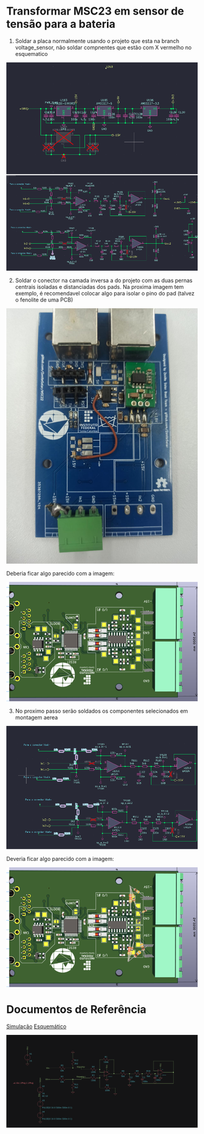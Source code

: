 # Transformar MSC23 em sensor de tensão para a bateria

1. Soldar a placa normalmente usando o projeto que esta na branch voltage_sensor, 
não soldar compnentes que estão com X vermelho no esquematico

![alt text](img/supplyNoPopulate.png)
![alt text](img/analogNoPopulate.png)

2. Soldar o conector na camada inversa a do projeto com as duas pernas centrais isoladas e distanciadas dos pads. 
Na proxima imagem tem exemplo, é recomendavel colocar algo para isolar o pino do pad (talvez o fenolite de uma PCB)

![alt text](img/conectorExample.png)

Deberia ficar algo parecido com a imagem:

![alt text](img/connectorExample2.png)

3. No proximo passo serão soldados os componentes selecionados em montagem aerea

![alt text](img/schematicsAnalog.png)

Deveria ficar algo parecido com a imagem:

![alt text](img/resistorExample.png)

# Documentos de Referência
[Simulação](design/analog_voltage_sensor.asc)
[Esquemático](exports/schematic.pdf/)

![Simulação](img/simulation.png)
